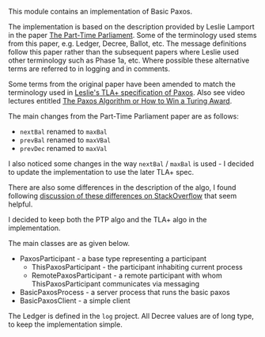 This module contains an implementation of Basic Paxos.

The implementation is based on the description provided by Leslie Lamport in the paper 
[The Part-Time Parliament](http://lamport.azurewebsites.net/pubs/lamport-paxos.pdf). Some of the terminology
used stems from this paper, e.g. Ledger, Decree, Ballot, etc. The message definitions follow this paper
rather than the subsequent papers where Leslie used other terminology such as Phase 1a, etc.
Where possible these alternative terms are referred to in logging and in comments.

Some terms from the original paper have been amended to match the terminology used in [Leslie's TLA+ specification
of Paxos](http://lamport.azurewebsites.net/tla/st-pete-lecture-exercises.zip). Also see video
lectures entitled [The Paxos Algorithm or How to Win a Turing Award](https://lamport.azurewebsites.net/tla/paxos-algorithm.html).

The main changes from the Part-Time Parliament paper are as follows:

* `nextBal` renamed to `maxBal`
* `prevBal` renamed to `maxVBal`
* `prevDec` renamed to `maxVal`

I also noticed some changes in the way `nextBal` / `maxBal` is used - I decided to update the implementation
to use the later TLA+ spec.

There are also some differences in the description of the algo, I found following [discussion of these differences
on StackOverflow](https://stackoverflow.com/questions/29880949/contradiction-in-lamports-paxos-made-simple-paper) that 
seem helpful.

I decided to keep both the PTP algo and the TLA+ algo in the implementation.

The main classes are as given below.

* PaxosParticipant - a base type representing a participant
  * ThisPaxosParticipant - the participant inhabiting current process
  * RemotePaxosParticipant - a remote participant with whom ThisPaxosParticipant communicates via messaging
* BasicPaxosProcess - a server process that runs the basic paxos
* BasicPaxosClient - a simple client

The Ledger is defined in the `log` project.
All Decree values are of long type, to keep the implementation simple.
